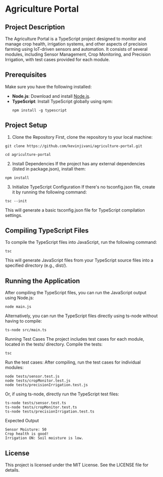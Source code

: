 # Agriculture Portal

## Project Description
The Agriculture Portal is a TypeScript project designed to monitor and manage crop health, irrigation systems, and other aspects of precision farming using IoT-driven sensors and automation. It consists of several modules, including Sensor Management, Crop Monitoring, and Precision Irrigation, with test cases provided for each module.

## Prerequisites
Make sure you have the following installed:

- **Node.js**: Download and install [Node.js](https://nodejs.org/).
- **TypeScript**: Install TypeScript globally using npm:
  ```
  npm install -g typescript

## Project Setup
1. Clone the Repository
First, clone the repository to your local machine:
```
git clone https://github.com/kevinjivani/agriculture-portal.git
```
```
cd agriculture-portal
```

2. Install Dependencies
If the project has any external dependencies (listed in package.json), install them:
```
npm install
```

3. Initialize TypeScript Configuration
If there's no tsconfig.json file, create it by running the following command:
```
tsc --init
```

This will generate a basic tsconfig.json file for TypeScript compilation settings.

## Compiling TypeScript Files
To compile the TypeScript files into JavaScript, run the following command:
```
tsc
```
This will generate JavaScript files from your TypeScript source files into a specified directory (e.g., dist/).


## Running the Application
After compiling the TypeScript files, you can run the JavaScript output using Node.js:
```
node main.js
```
Alternatively, you can run the TypeScript files directly using ts-node without having to compile:
```
ts-node src/main.ts
```
Running Test Cases
The project includes test cases for each module, located in the tests/ directory.
Compile the tests:
```
tsc
```
Run the test cases: After compiling, run the test cases for individual modules:
```
node tests/sensor.test.js
node tests/cropMonitor.test.js
node tests/precisionIrrigation.test.js
```
Or, if using ts-node, directly run the TypeScript test files:
```
ts-node tests/sensor.test.ts
ts-node tests/cropMonitor.test.ts
ts-node tests/precisionIrrigation.test.ts
```
Expected Output
```
Sensor Moisture: 50
Crop health is good!
Irrigation ON: Soil moisture is low.
```

## License
This project is licensed under the MIT License. See the LICENSE file for details.

